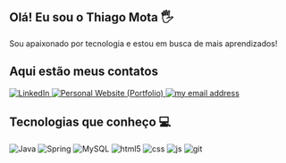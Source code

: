 ## Olá! Eu sou o Thiago Mota 🖐️
 Sou apaixonado por tecnologia e estou em busca de mais aprendizados!
<br/>

## Aqui estão meus contatos 
<a href="https://www.linkedin.com/in/thiagodemelomota/">
    <img src="https://img.shields.io/badge/-Linkedin-2D9964?style=for-the-badge&logo=Linkedin&logoColor=white" title="LinkedIn Profile" alt="LinkedIn">
</a>
<a href="https://thiagomota.vercel.app/">
    <img src="https://img.shields.io/badge/Portfolio-2D9964?style=for-the-badge&logo=next.js&logoColor=white" title="My Personal Website (Portfolio)" alt="Personal Website (Portfolio)">
</a>
<a href="mailto:thiaguinho.020405@gmail.com">
    <img src="https://img.shields.io/badge/-thiaguinho.020405@gmail.com-2D9964?style=for-the-badge&logo=gmail&logoColor=white" title="my email address" alt="my email address">
</a>

## Tecnologias que conheço 💻

<div style="display: inline_block">
  <img align="center" alt="Java" src="https://img.shields.io/badge/Java-ED8B00?style=for-the-badge&logo=openjdk&logoColor=white"/>
  <img align="center" alt="Spring" src="https://img.shields.io/badge/Spring-6DB33F?style=for-the-badge&logo=spring&logoColor=white"/>
  <img align="center" alt="MySQL" src="https://img.shields.io/badge/MySQL-00000F?style=for-the-badge&logo=mysql&logoColor=white"/>  
  <img align="center" alt="html5" src="https://img.shields.io/badge/HTML5-E34F26?style=for-the-badge&logo=html5&logoColor=white" />
  <img align="center" alt="css" src="https://img.shields.io/badge/CSS3-1572B6?style=for-the-badge&logo=css3&logoColor=white" />
  <img align="center" alt="js" src="https://img.shields.io/badge/JavaScript-F7DF1E?style=for-the-badge&logo=javascript&logoColor=black" />
  <img align="center" alt="git" src="https://img.shields.io/badge/Git-131313.svg?style=for-the-badge&logo=git" />
</div><br/>
